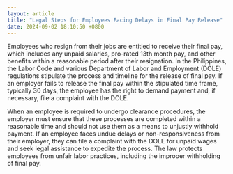 ```yaml
---
layout: article
title: "Legal Steps for Employees Facing Delays in Final Pay Release"
date: 2024-09-02 18:10:50 +0800
---
```


<p>Employees who resign from their jobs are entitled to receive their final pay, which includes any unpaid salaries, pro-rated 13th month pay, and other benefits within a reasonable period after their resignation. In the Philippines, the Labor Code and various Department of Labor and Employment (DOLE) regulations stipulate the process and timeline for the release of final pay. If an employer fails to release the final pay within the stipulated time frame, typically 30 days, the employee has the right to demand payment and, if necessary, file a complaint with the DOLE.</p><p>When an employee is required to undergo clearance procedures, the employer must ensure that these processes are completed within a reasonable time and should not use them as a means to unjustly withhold payment. If an employee faces undue delays or non-responsiveness from their employer, they can file a complaint with the DOLE for unpaid wages and seek legal assistance to expedite the process. The law protects employees from unfair labor practices, including the improper withholding of final pay.</p>